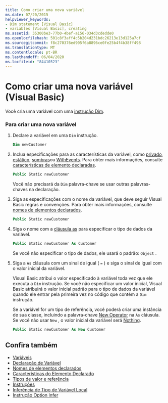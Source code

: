 ```yaml
---
title: Como criar uma nova variável
ms.date: 07/20/2015
helpviewer_keywords:
- Dim statement [Visual Basic]
- variables [Visual Basic], creating
ms.assetid: 35300be3-77b0-4bef-a156-034d3cdedde0
ms.openlocfilehash: 501c8f3aff4c5b204d231bdc26213e13d125a7cf
ms.sourcegitcommit: f8c270376ed905f6a8896ce0fe25b4f4b38ff498
ms.translationtype: MT
ms.contentlocale: pt-BR
ms.lasthandoff: 06/04/2020
ms.locfileid: "84410523"
---
```

# <a name="how-to-create-a-new-variable-visual-basic"></a>Como criar uma nova variável (Visual Basic)

Você cria uma variável com uma [instrução Dim](../../../language-reference/statements/dim-statement.md).

### <a name="to-create-a-new-variable"></a>Para criar uma nova variável

1. Declare a variável em uma `Dim` instrução.

    ```vb
    Dim newCustomer
    ```

2. Inclua especificações para as características da variável, como [privado](../../../language-reference/modifiers/private.md), [estático](../../../language-reference/modifiers/static.md), [sombras](../../../language-reference/modifiers/shadows.md)ou [WithEvents](../../../language-reference/modifiers/withevents.md). Para obter mais informações, consulte [características de elemento declaradas](../declared-elements/declared-element-characteristics.md).

    ```vb
    Public Static newCustomer
    ```

    Você não precisará da `Dim` palavra-chave se usar outras palavras-chaves na declaração.

3. Siga as especificações com o nome da variável, que deve seguir Visual Basic regras e convenções. Para obter mais informações, consulte [nomes de elementos declarados](../declared-elements/declared-element-names.md).

    ```vb
    Public Static newCustomer
    ```

4. Siga o nome com a [cláusula as](../../../language-reference/statements/as-clause.md) para especificar o tipo de dados da variável.

    ```vb
    Public Static newCustomer As Customer
    ```

    Se você não especificar o tipo de dados, ele usará o padrão: `Object` .

5. Siga a `As` cláusula com um sinal de igual ( `=` ) e siga o sinal de igual com o valor inicial da variável.

    Visual Basic atribui o valor especificado à variável toda vez que ele executa a `Dim` instrução. Se você não especificar um valor inicial, Visual Basic atribuirá o valor inicial padrão para o tipo de dados da variável quando ele entrar pela primeira vez no código que contém a `Dim` instrução.

    Se a variável for um tipo de referência, você poderá criar uma instância de sua classe, incluindo a palavra-chave [New Operator](../../../language-reference/operators/new-operator.md) na `As` cláusula. Se você não usar `New` , o valor inicial da variável será [Nothing](../../../language-reference/nothing.md).

    ```vb
    Public Static newCustomer As New Customer
    ```

## <a name="see-also"></a>Confira também

- [Variáveis](index.md)
- [Declaração de Variável](variable-declaration.md)
- [Nomes de elementos declarados](../declared-elements/declared-element-names.md)
- [Características do Elemento Declarado](../declared-elements/declared-element-characteristics.md)
- [Tipos de valor e referência](../data-types/value-types-and-reference-types.md)
- [Instruções](../../../language-reference/statements/index.md)
- [Inferência de Tipo de Variável Local](local-type-inference.md)
- [Instrução Option Infer](../../../language-reference/statements/option-infer-statement.md)

